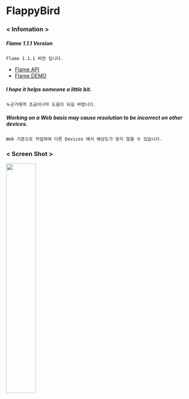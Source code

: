 # FlappyBird


### < Infomation >

##### Flame 1.1.1 Version 

`Flame 1.1.1 버전 입니다.`

- [Flame API](https://docs.flame-engine.org/1.1.1/index.html)
- [Flame DEMO](https://examples.flame-engine.org/#/)

##### I hope it helps someone a little bit.

`누군가에게 조금이나마 도움이 되길 바랍니다.`

##### Working on a Web basis may cause resolution to be incorrect on other devices.

`Web 기준으로 작업하여 다른 Devices 에서 해상도가 맞지 않을 수 있습니다.`



### < Screen Shot >

<left><img src="https://user-images.githubusercontent.com/25942272/169181163-890b5503-f312-457f-b0d7-bfa4ee7d30d8.jpg" width="40%" height="40%"></left>
